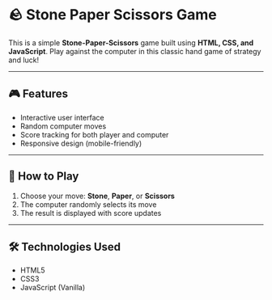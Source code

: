 # 🪨 Stone Paper Scissors Game

This is a simple **Stone-Paper-Scissors** game built using **HTML, CSS, and JavaScript**. Play against the computer in this classic hand game of strategy and luck!

---

## 🎮 Features

- Interactive user interface
- Random computer moves
- Score tracking for both player and computer
- Responsive design (mobile-friendly)

---

## 🚀 How to Play

1. Choose your move: **Stone**, **Paper**, or **Scissors**
2. The computer randomly selects its move
3. The result is displayed with score updates

---

## 🛠️ Technologies Used

- HTML5
- CSS3
- JavaScript (Vanilla)

